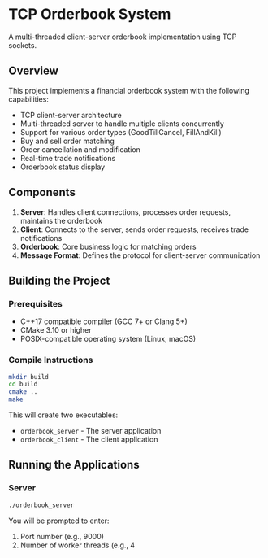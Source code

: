 # TCP Orderbook System

A multi-threaded client-server orderbook implementation using TCP sockets.

## Overview

This project implements a financial orderbook system with the following capabilities:

- TCP client-server architecture
- Multi-threaded server to handle multiple clients concurrently
- Support for various order types (GoodTillCancel, FillAndKill)
- Buy and sell order matching
- Order cancellation and modification
- Real-time trade notifications
- Orderbook status display

## Components

1. **Server**: Handles client connections, processes order requests, maintains the orderbook
2. **Client**: Connects to the server, sends order requests, receives trade notifications
3. **Orderbook**: Core business logic for matching orders
4. **Message Format**: Defines the protocol for client-server communication

## Building the Project

### Prerequisites

- C++17 compatible compiler (GCC 7+ or Clang 5+)
- CMake 3.10 or higher
- POSIX-compatible operating system (Linux, macOS)

### Compile Instructions

```bash
mkdir build
cd build
cmake ..
make
```

This will create two executables:
- `orderbook_server` - The server application
- `orderbook_client` - The client application

## Running the Applications

### Server

```bash
./orderbook_server
```

You will be prompted to enter:
1. Port number (e.g., 9000)
2. Number of worker threads (e.g., 4